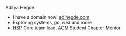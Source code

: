 Aditya Hegde

- I have a domain now! [adihegde.com](https://adihegde.com)
- Exploring systems, _go_, _rust_ and more
- [HSP](https://github.com/homebrew-ec-foss) Core team lead, [ACM](https://github.com/acmpesuecc) Student Chapter Mentor
